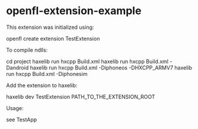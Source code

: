 openfl-extension-example
========================

This extension was initialized using:

  openfl create extension TestExtension

To compile ndlls:

  cd project
  haxelib run hxcpp Build.xml
  haxelib run hxcpp Build.xml -Dandroid
  haxelib run hxcpp Build.xml -Diphoneos -DHXCPP_ARMV7
  haxelib run hxcpp Build.xml -Diphonesim
  
Add the extension to haxelib:

  haxelib dev TestExtension PATH_TO_THE_EXTENSION_ROOT
  
Usage:

  see TestApp
  
  
